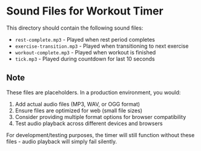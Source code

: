 # Sound Files for Workout Timer

This directory should contain the following sound files:

- `rest-complete.mp3` - Played when rest period completes
- `exercise-transition.mp3` - Played when transitioning to next exercise
- `workout-complete.mp3` - Played when workout is finished
- `tick.mp3` - Played during countdown for last 10 seconds

## Note

These files are placeholders. In a production environment, you would:

1. Add actual audio files (MP3, WAV, or OGG format)
2. Ensure files are optimized for web (small file sizes)
3. Consider providing multiple format options for browser compatibility
4. Test audio playback across different devices and browsers

For development/testing purposes, the timer will still function without these files - audio playback will simply fail silently.